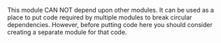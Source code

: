 This module CAN NOT depend upon other modules.
It can be used as a place to put code required by multiple modules to break circular dependencies.
However, before putting code here you should consider creating a separate module for that code.
